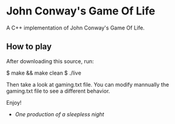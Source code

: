 # John Conway's Game Of Life

A C++ implementation of John Conway's Game Of Life.

## How to play

After downloading this source, run:

$ make && make clean
$ ./live

Then take a look at gaming.txt file.
You can modify mannually the gaming.txt file to see a different behavior.

Enjoy!

- *One production of a sleepless night*

